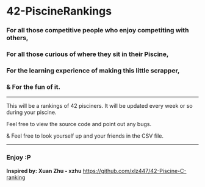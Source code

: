 # 42-PiscineRankings
### For all those competitive people who enjoy competiting with others,

### For all those curious of where they sit in their Piscine,

### For the learning experience of making this little scrapper,

### & For the fun of it.

------

This will be a rankings of 42 pisciners.
It will be updated every week or so during your piscine.

Feel free to view the source code and point out any bugs.

& Feel free to look yourself up and your friends in the CSV file.

------

### Enjoy :P

__Inspired by: Xuan Zhu - xzhu__
https://github.com/xlz447/42-Piscine-C-ranking

